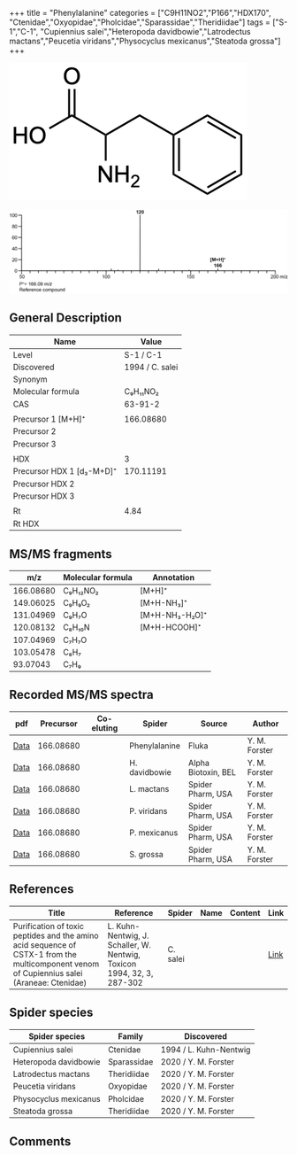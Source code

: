 +++
title = "Phenylalanine"
categories = ["C9H11NO2","P166","HDX170",
"Ctenidae","Oxyopidae","Pholcidae","Sparassidae","Theridiidae"]
tags = ["S-1","C-1",
"Cupiennius salei","Heteropoda davidbowie","Latrodectus mactans","Peucetia viridans","Physocyclus mexicanus","Steatoda grossa"]
+++

![](/img/Phenylalanine.png)

![](/img_MSMS/166_Phenylalanine.png)

## General Description

| Name                      | Value           |
|---------------------------|-----------------|
| Level                     | S-1 / C-1               |
| Discovered                | 1994 / C. salei |
| Synonym                   |                 |
| Molecular formula         | C₉H₁₁NO₂        |
| CAS                       | 63-91-2         |
|                           |                 |
| Precursor 1 [M+H]⁺        | 166.08680       |
| Precursor 2               |                 |
| Precursor 3               |                 |
|                           |                 |
| HDX                       | 3               |
| Precursor HDX 1 [d₃-M+D]⁺ | 170.11191       |
| Precursor HDX 2           |                 |
| Precursor HDX 3           |                 |
|                           |                 |
| Rt                        | 4.84            |
| Rt HDX                    |                 |

## MS/MS fragments

| m/z       | Molecular formula | Annotation     |
|-----------|-------------------|----------------|
| 166.08680 | C₉H₁₂NO₂          | [M+H]⁺         |
| 149.06025 | C₉H₉O₂            | [M+H-NH₃]⁺     |
| 131.04969 | C₉H₇O             | [M+H-NH₃-H₂O]⁺ |
| 120.08132 | C₈H₁₀N            | [M+H-HCOOH]⁺   |
| 107.04969 | C₇H₇O             |                |
| 103.05478 | C₈H₇              |                |
| 93.07043  | C₇H₉              |                |

## Recorded MS/MS spectra

| pdf                                     | Precursor | Co-eluting | Spider        | Source | Author        |
|-----------------------------------------|-----------|------------|---------------|--------|---------------|
| [Data](/pdf/166_Phenylalanine_4-84.pdf) | 166.08680 |            | Phenylalanine | Fluka  | Y. M. Forster |
| [Data](/pdf/H-davidbowie/166_Phenylalanine_Hd.pdf) | 166.08680 |           | H. davidbowie | Alpha Biotoxin, BEL | Y. M. Forster |
| [Data](/pdf/L-mactans/166_Phenylalanine_Lm.pdf) | 166.08680 |           | L. mactans | Spider Pharm, USA | Y. M. Forster |
| [Data](/pdf/P-viridans/166_Phenylalanine_Pv.pdf) | 166.08680 |           | P. viridans | Spider Pharm, USA | Y. M. Forster |
| [Data](/pdf/P-mexicanus/166_Phenylalanine_Pm.pdf) | 166.08680 |           | P. mexicanus | Spider Pharm, USA | Y. M. Forster |
| [Data](/pdf/S-grossa/166_Phenylalanine_Sg.pdf) | 166.08680 |           | S. grossa | Spider Pharm, USA | Y. M. Forster |

## References

| Title                                                                                                                                      | Reference                                                                        | Spider        | Name | Content              | Link                                                         |
|--------------------------------------------------------------------------------------------------------------------------------------------|----------------------------------------------------------------------------------|---------------|------|----------------------|--------------------------------------------------------------|
| Purification of toxic peptides and the amino acid sequence of CSTX-1 from the multicomponent venom of Cupiennius salei (Araneae: Ctenidae) | L. Kuhn-Nentwig, J. Schaller, W. Nentwig, Toxicon 1994, 32, 3, 287-302           | C. salei      |      |                      | [Link](https://doi.org/10.1016/0041-0101(94)90082-5)                 |

## Spider species

| Spider species    | Family    | Discovered              |
|-------------------|-----------|----------------------------|
| Cupiennius salei  | Ctenidae  | 1994 / L. Kuhn-Nentwig     |
| Heteropoda davidbowie | Sparassidae | 2020 / Y. M. Forster |
| Latrodectus mactans | Theridiidae | 2020 / Y. M. Forster |
| Peucetia viridans | Oxyopidae | 2020 / Y. M. Forster |
| Physocyclus mexicanus | Pholcidae | 2020 / Y. M. Forster |
| Steatoda grossa | Theridiidae | 2020 / Y. M. Forster |

## Comments